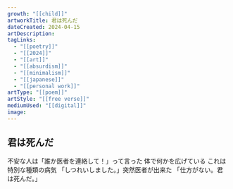 ```yaml
---
growth: "[[child]]"
artworkTitle: 君は死んだ
dateCreated: 2024-04-15
artDescription:
tagLinks:
  - "[[poetry]]"
  - "[[2024]]"
  - "[[art]]"
  - "[[absurdism]]"
  - "[[minimalism]]"
  - "[[japanese]]"
  - "[[personal work]]"
artType: "[[poem]]"
artStyle: "[[free verse]]"
mediumUsed: "[[digital]]"
image:
---
```

## 君は死んだ

不安な人は「誰か医者を連絡して！」って言った
体で何かを広げている
これは特別な種類の病気
「しつれいしました。」突然医者が出来た
「仕方がない。君は死んだ。」